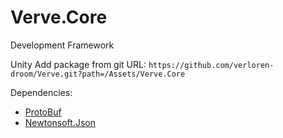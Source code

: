 # Verve.Core

Development Framework

Unity Add package from git URL: `https://github.com/verloren-droom/Verve.git?path=/Assets/Verve.Core`

Dependencies:
- [ProtoBuf](https://github.com/protobuf-net/protobuf-net)
- [Newtonsoft.Json](https://github.com/JamesNK/Newtonsoft.Json)